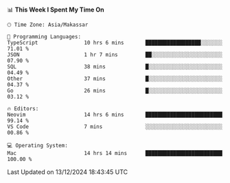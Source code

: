 <!--START_SECTION:waka-->
📊 **This Week I Spent My Time On** 

```text
🕑︎ Time Zone: Asia/Makassar

💬 Programming Languages: 
TypeScript               10 hrs 6 mins       ██████████████████░░░░░░░   71.01 % 
JSON                     1 hr 7 mins         ██░░░░░░░░░░░░░░░░░░░░░░░   07.90 % 
SQL                      38 mins             █░░░░░░░░░░░░░░░░░░░░░░░░   04.49 % 
Other                    37 mins             █░░░░░░░░░░░░░░░░░░░░░░░░   04.37 % 
Go                       26 mins             █░░░░░░░░░░░░░░░░░░░░░░░░   03.12 % 

🔥 Editors: 
Neovim                   14 hrs 6 mins       █████████████████████████   99.14 % 
VS Code                  7 mins              ░░░░░░░░░░░░░░░░░░░░░░░░░   00.86 % 

💻 Operating System: 
Mac                      14 hrs 14 mins      █████████████████████████   100.00 % 
```


 Last Updated on 13/12/2024 18:43:45 UTC
<!--END_SECTION:waka-->

